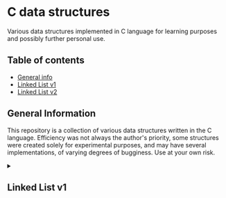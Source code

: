 # C data structures
Various data structures implemented in C language for learning purposes 
and possibly further personal use.

## Table of contents
* [General info](#general-information)
* [Linked List v1](#linked-list-v1)
* [Linked List v2](#linked-list-v2)

## General Information
This repository is a collection of various data structures written in the C language. 
Efficiency was not always the author's priority, some structures were created solely 
for experimental purposes, and may have several implementations, of varying degrees of bugginess. 
Use at your own risk.

<details>
<summary>

## Linked List v1
</summary>

### General info
The first version of the linked list structure is created with a void pointer 
in the list node, which can contain the address of an instance of any data type. \
It uses macros as an interface to call all internal functions. 
This is done to avoid errors related to differences in the type of data supplied 
to the input and those already in the list.

### Functionality
List of functions and their complexity:
- Inserting one element at the end of the list *O(n)*
- Getting an element at some index *O(n)*
- Removing an element at some index *O(n)*

### Usage
This structure has four macros for performing manipulations:
```
    // Initializes the list
    LIST(type of data that will be stored in a list)

    // Inserts an element
    LIST_INSERT(
        pointer to data, 
        list address, 
        type of input data
    )

    // Returns an element
    // If more precisely: expected type pointer
    LIST_GET(
        index, 
        list address, 
        type of expected data
    )

    // Same as get function, except it also removes the element from the list
    LIST_REMOVE(
        index,
        list address,
        type of expected data
    )
```

This structure is best suited for pointer types. \
So all you have to do in this case is:

```c
    // Initializing the list, and setting its type to char*
    LinkedList list = LIST(char *);

    char s1[] = "First";
    char s2[] = "Second";

    // Inserting elements
    // At this stage, if the types of input data and list data are mismatched, the program terminates
    LIST_INSERT(s1, (&list), char *);
    LIST_INSERT(s2, (&list), char *);

    // Removing an element
    char *s3 = LIST_REMOVE(1, (&list), char *)
```
</details>